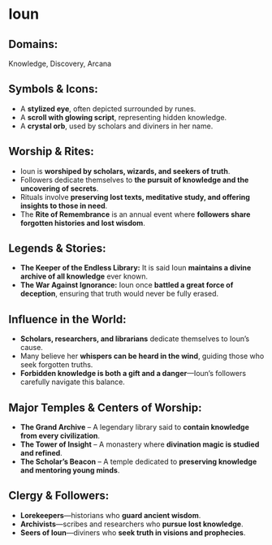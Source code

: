 # Ioun  

## **Domains:**  
Knowledge, Discovery, Arcana  

## **Symbols & Icons:**  
- A **stylized eye**, often depicted surrounded by runes.  
- A **scroll with glowing script**, representing hidden knowledge.  
- A **crystal orb**, used by scholars and diviners in her name.  

## **Worship & Rites:**  
- Ioun is **worshiped by scholars, wizards, and seekers of truth**.  
- Followers dedicate themselves to **the pursuit of knowledge and the uncovering of secrets**.  
- Rituals involve **preserving lost texts, meditative study, and offering insights to those in need**.  
- The **Rite of Remembrance** is an annual event where **followers share forgotten histories and lost wisdom**.  

## **Legends & Stories:**  
- **The Keeper of the Endless Library:** It is said Ioun **maintains a divine archive of all knowledge** ever known.  
- **The War Against Ignorance:** Ioun once **battled a great force of deception**, ensuring that truth would never be fully erased.  

## **Influence in the World:**  
- **Scholars, researchers, and librarians** dedicate themselves to Ioun’s cause.  
- Many believe her **whispers can be heard in the wind**, guiding those who seek forgotten truths.  
- **Forbidden knowledge is both a gift and a danger**—Ioun’s followers carefully navigate this balance.  

## **Major Temples & Centers of Worship:**  
- **The Grand Archive** – A legendary library said to **contain knowledge from every civilization**.  
- **The Tower of Insight** – A monastery where **divination magic is studied and refined**.  
- **The Scholar’s Beacon** – A temple dedicated to **preserving knowledge and mentoring young minds**.  

## **Clergy & Followers:**  
- **Lorekeepers**—historians who **guard ancient wisdom**.  
- **Archivists**—scribes and researchers who **pursue lost knowledge**.  
- **Seers of Ioun**—diviners who **seek truth in visions and prophecies**.  

